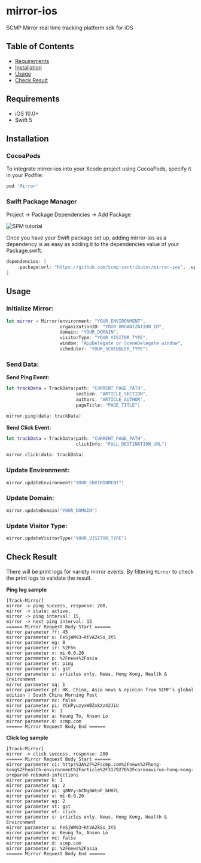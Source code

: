 # mirror-ios

SCMP Mirror real time tracking platform sdk for iOS

## Table of Contents
* [Requirements](#requirements)
* [Installation](#installation)
* [Usage](#usage)
* [Check Result](#check-result)

## Requirements
- iOS 10.0+
- Swift 5

## Installation

### CocoaPods

To integrate mirror-ios into your Xcode project using CocoaPods, specify it in your Podfile:

```ruby
pod 'Mirror'
```

### Swift Package Manager

Project -> Package Dependencies -> Add Package

![SPM tutorial](../main/Sources/Resources/spm_tutorial.png)

Once you have your Swift package set up, adding mirror-ios as a dependency is as easy as adding it to the dependencies value of your Package.swift.

```swift
dependencies: [
    .package(url: "https://github.com/scmp-contributor/mirror-ios", .upToNextMajor(from: "0.0.26"))
]
```

## Usage

### Initialize Mirror:

```swift
let mirror = Mirror(environment: "YOUR_ENVIRONMENT",
                    organizationID: "YOUR_ORGANIZATION_ID",
                    domain: "YOUR_DOMAIN",
                    visitorType: "YOUR_VISITOR_TYPE", 
                    window: "AppDelegate or SceneDelegate window", 
                    scheduler: "YOUR_SCHEDULER_TYPE")
```

### Send Data:

**Send Ping Event:**

```swift
let trackData = TrackData(path: "CURRENT_PAGE_PATH",
                          section: "ARTICLE_SECTION",
                          authors: "ARTICLE_AUTHOR",
                          pageTitle: "PAGE_TITLE")

mirror.ping(data: trackData)
```

**Send Click Event:**

```swift
let trackData = TrackData(path: "CURRENT_PAGE_PATH",
                          clickInfo: "FULL_DESTINATION_URL")

mirror.click(data: trackData)
```

### Update Environment:

```swift
mirror.updateEnvironment("YOUR_ENVIRONMENT")
```

### Update Domain:

```swift
mirror.updateDomain("YOUR_DOMAIN")
```

### Update Visitor Type:

```swift
mirror.updateVisitorType("YOUR_VISITOR_TYPE")
```

## Check Result
There will be print logs for variety mirror events. By filtering `Mirror` to check the print logs to validate the result.

**Ping log sample**

```
[Track-Mirror]
mirror -> ping success, response: 200,
mirror -> state: active,
mirror -> ping interval: 15,
mirror -> next ping interval: 15
====== Mirror Request Body Start ======
mirror parameter ff: 45
mirror parameter u: FeSjWW93~RtVA2kSs_3t5
mirror parameter eg: 0
mirror parameter ir: %2Fhk
mirror parameter v: mi-0.0.20
mirror parameter p: %2Fnews%2Fasia
mirror parameter et: ping
mirror parameter vt: gst
mirror parameter s: articles only, News, Hong Kong, Health & Environment
mirror parameter sq: 1
mirror parameter pt: HK, China, Asia news & opinion from SCMP’s global edition | South China Morning Post
mirror parameter nc: false
mirror parameter pi: YCnPyuzyxWBZxkXz42JiU
mirror parameter k: 1
mirror parameter a: Keung To, Anson Lo
mirror parameter d: scmp.com
====== Mirror Request Body End ======
```

**Click log sample**

```
[Track-Mirror]
mirror -> click success, response: 200
====== Mirror Request Body Start ======
mirror parameter ci: https%3A%2F%2Fscmp.com%2Fnews%2Fhong-kong%2Fhealth-environment%2Farticle%2F3179276%2Fcoronavirus-hong-kong-prepared-rebound-infections
mirror parameter k: 1
mirror parameter sq: 2
mirror parameter pi: g8NYy~bCNg6WtnF_bUH7L
mirror parameter v: mi-0.0.20
mirror parameter eg: 2
mirror parameter vt: gst
mirror parameter et: click
mirror parameter s: articles only, News, Hong Kong, Health & Environment
mirror parameter u: FeSjWW93~RtVA2kSs_3t5
mirror parameter a: Keung To, Anson Lo
mirror parameter nc: false
mirror parameter d: scmp.com
mirror parameter p: %2Fnews%2Fasia
====== Mirror Request Body End ======
```
